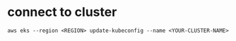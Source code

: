 # connect to cluster
```
aws eks --region <REGION> update-kubeconfig --name <YOUR-CLUSTER-NAME>
```
